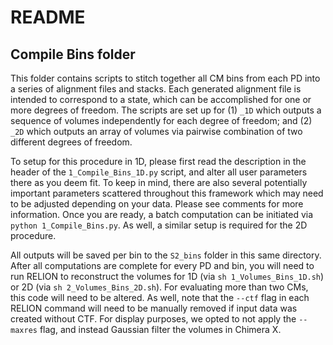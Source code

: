 # README
## Compile Bins folder

This folder contains scripts to stitch together all CM bins from each PD into a series of alignment files and stacks. Each generated alignment file is intended to correspond to a state, which can be accomplished for one or more degrees of freedom. The scripts are set up for (1) `_1D` which outputs a sequence of volumes independently for each degree of freedom; and (2) `_2D` which outputs an array of volumes via pairwise combination of two different degrees of freedom.

To setup for this procedure in 1D, please first read the description in the header of the `1_Compile_Bins_1D.py` script, and alter all user parameters there as you deem fit. To keep in mind, there are also several potentially important parameters scattered throughout this framework which may need to be adjusted depending on your data. Please see comments for more information. Once you are ready, a batch computation can be initiated via `python 1_Compile_Bins.py`. As well, a similar setup is required for the 2D procedure.

All outputs will be saved per bin to the `S2_bins` folder in this same directory. After all computations are complete for every PD and bin, you will need to run RELION to reconstruct the volumes for 1D (via `sh 1_Volumes_Bins_1D.sh`) or 2D (via `sh 2_Volumes_Bins_2D.sh`). For evaluating more than two CMs, this code will need to be altered. As well, note that the `--ctf` flag in each RELION command will need to be manually removed if input data was created without CTF. For display purposes, we opted to not apply the `--maxres` flag, and instead Gaussian filter the volumes in Chimera X.